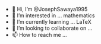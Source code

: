 - 👋 Hi, I’m @JosephSawaya1995
- 👀 I’m interested in ... mathematics
- 🌱 I’m currently learning ... LaTeX
- 💞️ I’m looking to collaborate on ...
- 📫 How to reach me ...

<!---
JosephSawaya1995/JosephSawaya1995 is a ✨ special ✨ repository because its `README.md` (this file) appears on your GitHub profile.
You can click the Preview link to take a look at your changes.
--->
